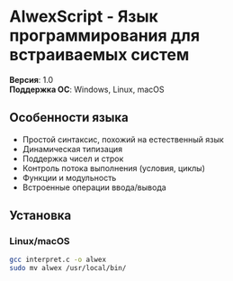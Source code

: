 # AlwexScript - Язык программирования для встраиваемых систем

**Версия**: 1.0  
**Поддержка ОС**: Windows, Linux, macOS

## Особенности языка
- Простой синтаксис, похожий на естественный язык
- Динамическая типизация
- Поддержка чисел и строк
- Контроль потока выполнения (условия, циклы)
- Функции и модульность
- Встроенные операции ввода/вывода

## Установка

### Linux/macOS
```bash
gcc interpret.c -o alwex
sudo mv alwex /usr/local/bin/